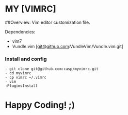# MY [VIMRC]

##Overview:
Vim editor customization file.

Dependencies:
- vim7
- Vundle.vim [git@github.com:VundleVim/Vundle.vim.git]

### Install and config

```
- git clone git@github.com:casp/myvimrc.git
- cd myvimrc
- cp vimrc ~/.vimrc
- vim
:PluginsInstall
```
# Happy Coding! ;)
